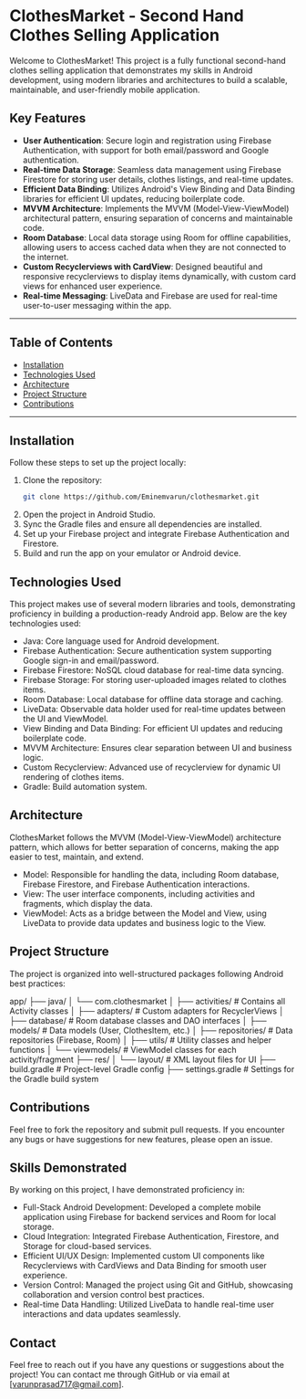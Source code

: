 # ClothesMarket - Second Hand Clothes Selling Application

Welcome to ClothesMarket! This project is a fully functional second-hand clothes selling application that demonstrates my skills in Android development, using modern libraries and architectures to build a scalable, maintainable, and user-friendly mobile application.

## Key Features

- **User Authentication**: Secure login and registration using Firebase Authentication, with support for both email/password and Google authentication.
- **Real-time Data Storage**: Seamless data management using Firebase Firestore for storing user details, clothes listings, and real-time updates.
- **Efficient Data Binding**: Utilizes Android's View Binding and Data Binding libraries for efficient UI updates, reducing boilerplate code.
- **MVVM Architecture**: Implements the MVVM (Model-View-ViewModel) architectural pattern, ensuring separation of concerns and maintainable code.
- **Room Database**: Local data storage using Room for offline capabilities, allowing users to access cached data when they are not connected to the internet.
- **Custom Recyclerviews with CardView**: Designed beautiful and responsive recyclerviews to display items dynamically, with custom card views for enhanced user experience.
- **Real-time Messaging**: LiveData and Firebase are used for real-time user-to-user messaging within the app.

---

## Table of Contents

- [Installation](#installation)
- [Technologies Used](#technologies-used)
- [Architecture](#architecture)
- [Project Structure](#project-structure)
- [Contributions](#contributions)
---

## Installation

Follow these steps to set up the project locally:

1. Clone the repository:
   ```bash
   git clone https://github.com/Eminemvarun/clothesmarket.git
2. Open the project in Android Studio.
3. Sync the Gradle files and ensure all dependencies are installed.
4. Set up your Firebase project and integrate Firebase Authentication and Firestore.
5. Build and run the app on your emulator or Android device.

## Technologies Used
This project makes use of several modern libraries and tools, demonstrating proficiency in building a production-ready Android app. Below are the key technologies used:

- Java: Core language used for Android development.
- Firebase Authentication: Secure authentication system supporting Google sign-in and email/password.
- Firebase Firestore: NoSQL cloud database for real-time data syncing.
- Firebase Storage: For storing user-uploaded images related to clothes items.
- Room Database: Local database for offline data storage and caching.
- LiveData: Observable data holder used for real-time updates between the UI and ViewModel.
- View Binding and Data Binding: For efficient UI updates and reducing boilerplate code.
- MVVM Architecture: Ensures clear separation between UI and business logic.
- Custom Recyclerview: Advanced use of recyclerview for dynamic UI rendering of clothes items.
- Gradle: Build automation system.

## Architecture
ClothesMarket follows the MVVM (Model-View-ViewModel) architecture pattern, which allows for better separation of concerns, making the app easier to test, maintain, and extend.

- Model: Responsible for handling the data, including Room database, Firebase Firestore, and Firebase Authentication interactions.
- View: The user interface components, including activities and fragments, which display the data.
- ViewModel: Acts as a bridge between the Model and View, using LiveData to provide data updates and business logic to the View.

## Project Structure
The project is organized into well-structured packages following Android best practices:

app/
├── java/
│   └── com.clothesmarket
│       ├── activities/           # Contains all Activity classes
│       ├── adapters/             # Custom adapters for RecyclerViews
│       ├── database/             # Room database classes and DAO interfaces
│       ├── models/               # Data models (User, ClothesItem, etc.)
│       ├── repositories/         # Data repositories (Firebase, Room)
│       ├── utils/                # Utility classes and helper functions
│       └── viewmodels/           # ViewModel classes for each activity/fragment
├── res/
│   └── layout/                   # XML layout files for UI
├── build.gradle                  # Project-level Gradle config
├── settings.gradle               # Settings for the Gradle build system


## Contributions
Feel free to fork the repository and submit pull requests. If you encounter any bugs or have suggestions for new features, please open an issue.

## Skills Demonstrated
By working on this project, I have demonstrated proficiency in:

- Full-Stack Android Development: Developed a complete mobile application using Firebase for backend services and Room for local storage.
- Cloud Integration: Integrated Firebase Authentication, Firestore, and Storage for cloud-based services.
- Efficient UI/UX Design: Implemented custom UI components like Recyclerviews with CardViews and Data Binding for smooth user experience.
- Version Control: Managed the project using Git and GitHub, showcasing collaboration and version control best practices.
- Real-time Data Handling: Utilized LiveData to handle real-time user interactions and data updates seamlessly.

## Contact
Feel free to reach out if you have any questions or suggestions about the project! You can contact me through GitHub or via email at [varunprasad717@gmail.com].

